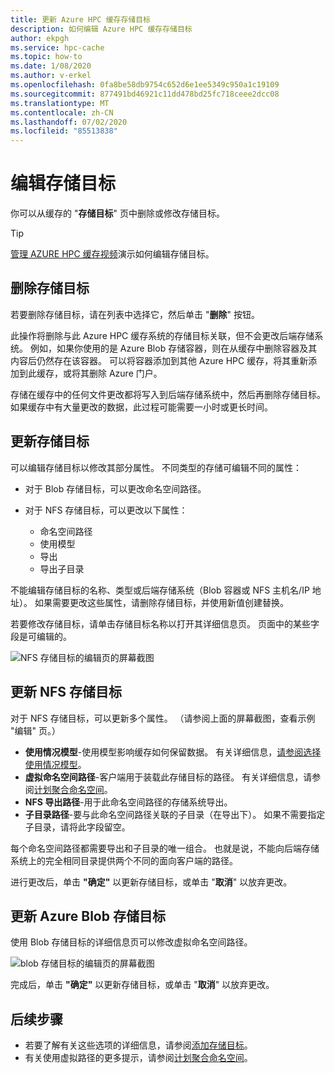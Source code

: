 ```yaml
---
title: 更新 Azure HPC 缓存存储目标
description: 如何编辑 Azure HPC 缓存存储目标
author: ekpgh
ms.service: hpc-cache
ms.topic: how-to
ms.date: 1/08/2020
ms.author: v-erkel
ms.openlocfilehash: 0fa8be58db9754c652d6e1ee5349c950a1c19109
ms.sourcegitcommit: 877491bd46921c11dd478bd25fc718ceee2dcc08
ms.translationtype: MT
ms.contentlocale: zh-CN
ms.lasthandoff: 07/02/2020
ms.locfileid: "85513838"
---
```

# <a name="edit-storage-targets"></a>编辑存储目标

你可以从缓存的 "**存储目标**" 页中删除或修改存储目标。

> [!TIP]
> [管理 AZURE HPC 缓存视频](https://azure.microsoft.com/resources/videos/managing-hpc-cache/)演示如何编辑存储目标。

## <a name="remove-a-storage-target"></a>删除存储目标

若要删除存储目标，请在列表中选择它，然后单击 "**删除**" 按钮。

此操作将删除与此 Azure HPC 缓存系统的存储目标关联，但不会更改后端存储系统。 例如，如果你使用的是 Azure Blob 存储容器，则在从缓存中删除容器及其内容后仍然存在该容器。 可以将容器添加到其他 Azure HPC 缓存，将其重新添加到此缓存，或将其删除 Azure 门户。

存储在缓存中的任何文件更改都将写入到后端存储系统中，然后再删除存储目标。 如果缓存中有大量更改的数据，此过程可能需要一小时或更长时间。

## <a name="update-storage-targets"></a>更新存储目标

可以编辑存储目标以修改其部分属性。 不同类型的存储可编辑不同的属性：

* 对于 Blob 存储目标，可以更改命名空间路径。

* 对于 NFS 存储目标，可以更改以下属性：

  * 命名空间路径
  * 使用模型
  * 导出
  * 导出子目录

不能编辑存储目标的名称、类型或后端存储系统（Blob 容器或 NFS 主机名/IP 地址）。 如果需要更改这些属性，请删除存储目标，并使用新值创建替换。

若要修改存储目标，请单击存储目标名称以打开其详细信息页。 页面中的某些字段是可编辑的。

![NFS 存储目标的编辑页的屏幕截图](media/hpc-cache-edit-storage-nfs.png)

## <a name="update-an-nfs-storage-target"></a>更新 NFS 存储目标

对于 NFS 存储目标，可以更新多个属性。 （请参阅上面的屏幕截图，查看示例 "编辑" 页。）

* **使用情况模型**-使用模型影响缓存如何保留数据。 有关详细信息，[请参阅选择使用情况模型](hpc-cache-add-storage.md#choose-a-usage-model)。
* **虚拟命名空间路径**-客户端用于装载此存储目标的路径。 有关详细信息，请参阅[计划聚合命名空间](hpc-cache-namespace.md)。
* **NFS 导出路径**-用于此命名空间路径的存储系统导出。
* **子目录路径**-要与此命名空间路径关联的子目录（在导出下）。 如果不需要指定子目录，请将此字段留空。

每个命名空间路径都需要导出和子目录的唯一组合。 也就是说，不能向后端存储系统上的完全相同目录提供两个不同的面向客户端的路径。

进行更改后，单击 **"确定"** 以更新存储目标，或单击 "**取消**" 以放弃更改。

## <a name="update-an-azure-blob-storage-target"></a>更新 Azure Blob 存储目标

使用 Blob 存储目标的详细信息页可以修改虚拟命名空间路径。

![blob 存储目标的编辑页的屏幕截图](media/hpc-cache-edit-storage-blob.png)

完成后，单击 **"确定"** 以更新存储目标，或单击 "**取消**" 以放弃更改。

## <a name="next-steps"></a>后续步骤

* 若要了解有关这些选项的详细信息，请参阅[添加存储目标](hpc-cache-add-storage.md)。
* 有关使用虚拟路径的更多提示，请参阅[计划聚合命名空间](hpc-cache-namespace.md)。

